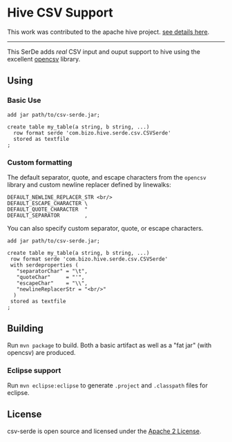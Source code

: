 # Hive CSV Support

This work was contributed to the apache hive project. [see details here](https://cwiki.apache.org/confluence/display/Hive/CSV+Serde).


-----


This SerDe adds *real* CSV input and ouput support to hive using the excellent [opencsv](http://opencsv.sourceforge.net/) library.

## Using


### Basic Use

```
add jar path/to/csv-serde.jar;

create table my_table(a string, b string, ...)
  row format serde 'com.bizo.hive.serde.csv.CSVSerde'
  stored as textfile
;
```

### Custom formatting

The default separator, quote, and escape characters from the `opencsv` library and custom newline replacer defined by linewalks:

```
DEFAULT_NEWLINE_REPLACER_STR <br/>
DEFAULT_ESCAPE_CHARACTER \
DEFAULT_QUOTE_CHARACTER  "
DEFAULT_SEPARATOR        ,
```

You can also specify custom separator, quote, or escape characters.

```
add jar path/to/csv-serde.jar;

create table my_table(a string, b string, ...)
 row format serde 'com.bizo.hive.serde.csv.CSVSerde'
 with serdeproperties (
   "separatorChar" = "\t",
   "quoteChar"     = "'",
   "escapeChar"    = "\\",
   "newlineReplacerStr = "<br/>"
  )	  
 stored as textfile
;
```



## Building

Run `mvn package` to build.  Both a basic artifact as well as a "fat jar" (with opencsv) are produced.

### Eclipse support

Run `mvn eclipse:eclipse` to generate `.project` and `.classpath` files for eclipse.


## License

csv-serde is open source and licensed under the [Apache 2 License](http://www.apache.org/licenses/LICENSE-2.0.html).



